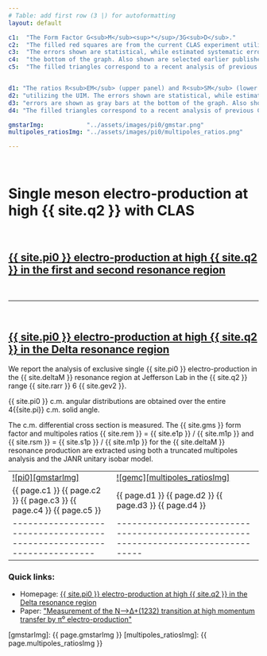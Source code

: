 ```yaml
---
# Table: add first row (3 |) for autoformatting
layout: default

c1:  "The Form Factor G<sub>M</sub><sup>*</sup>/3G<sub>D</sub>."
c2:  "The filled red squares are from the current CLAS experiment utilizing the Unitary Isobar Model (UIM). "
c3:  "The errors shown are statistical, while estimated systematic errors are shown as gray bars at "
c4:  "the bottom of the graph. Also shown are selected earlier published results. "
c5:  "The filled triangles correspond to a recent analysis of previous CLAS data and the filled circles arefrom an earlier JLab Hall C experiment."


d1: "The ratios R<sub>EM</sub> (upper panel) and R<sub>SM</sub> (lower panel). The filled red squares are from the current CLAS experiment"
d2: "utilizing the UIM. The errors shown are statistical, while estimated systematic"
d3: "errors are shown as gray bars at the bottom of the graph. Also shown are selected earlier published results. "
d4: "The filled triangles correspond to a recent analysis of previous CLAS data and the filled circles are from an earlier ]Lab Hall Cexperiment."

gmstarImg:            "../assets/images/pi0/gmstar.png"
multipoles_ratiosImg: "../assets/images/pi0/multipoles_ratios.png"

---
```


<br/>

# Single meson electro-production at high {{ site.q2 }} with CLAS

<br/>

## [{{ site.pi0 }} electro-production at high {{ site.q2 }} in the first and second resonance region](pi0_resonance/pi0_resonance)



<br/>

---

<br/>

##  [ {{ site.pi0 }} electro-production at high {{ site.q2 }} in the Delta resonance region](pi0_delta)

We report the analysis of exclusive single {{ site.pi0 }} electro-production in the 
{{ site.deltaM }} resonance region at Jefferson Lab in the {{ site.q2 }} 
range {{ site.rarr }} 6 {{ site.gev2 }}. 

{{ site.pi0 }} c.m. angular distributions are obtained over the entire 4{{site.pi}} 
c.m. solid angle. 

The c.m. differential cross section is measured.
The {{ site.gms }} form factor and multipoles ratios {{ site.rem }} = {{ site.e1p }} / {{ site.m1p }} and {{ site.rsm }} = {{ site.s1p }} / {{ site.m1p }} 
 for the {{ site.deltaM }}
resonance production are extracted using both a truncated multipoles analysis and the JANR unitary isobar model. 


|                                                                        |                                                                                     |
|------------------------------------------------------------------------|-------------------------------------------------------------------------------------|
| [![pi0][gmstarImg]]({{page.gmstarImg}})                                | [![gemc][multipoles_ratiosImg]](gemc/gemc)                                          |
| {{ page.c1 }} {{ page.c2 }} {{ page.c3 }} {{ page.c4 }} {{ page.c5 }}  | {{ page.d1 }} {{ page.d2 }} {{ page.d3 }} {{ page.d4 }}                             |
| ---------------------------------------------------------------------- | ----------------------------------------------------------------------------------- |


### Quick links:

- Homepage:  [ {{ site.pi0 }} electro-production at high {{ site.q2 }} in the Delta resonance region](pi0_delta)
- Paper: [ "Measurement of the N⟶Δ+(1232) transition at high momentum transfer by π⁰ electro-production" ](https://inspirehep.net/literature/719584)

[gmstarImg]: {{ page.gmstarImg }}
[multipoles_ratiosImg]: {{ page.multipoles_ratiosImg }}
